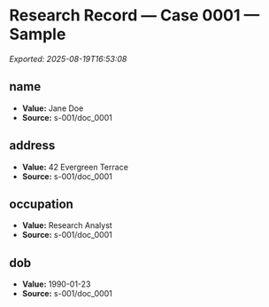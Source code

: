 # Research Record — Case 0001 — Sample

_Exported: 2025-08-19T16:53:08_

## name
- **Value:** Jane Doe
- **Source:** s-001/doc_0001

## address
- **Value:** 42 Evergreen Terrace
- **Source:** s-001/doc_0001

## occupation
- **Value:** Research Analyst
- **Source:** s-001/doc_0001

## dob
- **Value:** 1990-01-23
- **Source:** s-001/doc_0001
